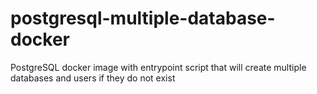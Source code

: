 # postgresql-multiple-database-docker
PostgreSQL docker image with entrypoint script that will create multiple databases and users if they do not exist 
